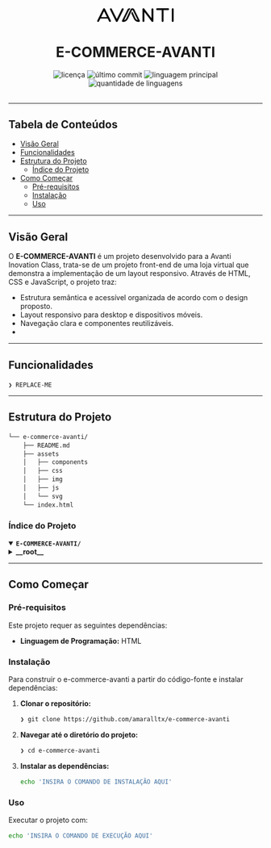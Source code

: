 <div id="top">

<!-- ESTILO DE CABEÇALHO: CLÁSSICO -->
<div align="center">

<img src="assets/svg/logo.svg" width="30%" style="position: relative; top: 0; right: 0;" alt="Logotipo do Projeto"/>

# E-COMMERCE-AVANTI

<em></em>

<!-- BADGES -->
<img src="https://img.shields.io/github/license/amaralltx/e-commerce-avanti?style=default&logo=opensourceinitiative&logoColor=white&color=0080ff" alt="licença">
<img src="https://img.shields.io/github/last-commit/amaralltx/e-commerce-avanti?style=default&logo=git&logoColor=white&color=0080ff" alt="último commit">
<img src="https://img.shields.io/github/languages/top/amaralltx/e-commerce-avanti?style=default&color=0080ff" alt="linguagem principal">
<img src="https://img.shields.io/github/languages/count/amaralltx/e-commerce-avanti?style=default&color=0080ff" alt="quantidade de linguagens">

</div>
<br>

---

## Tabela de Conteúdos

- [Visão Geral](#visão-geral)
- [Funcionalidades](#funcionalidades)
- [Estrutura do Projeto](#estrutura-do-projeto)
  - [Índice do Projeto](#índice-do-projeto)
- [Como Começar](#como-começar)
  - [Pré-requisitos](#pré-requisitos)
  - [Instalação](#instalação)
  - [Uso](#uso)

---

## Visão Geral

O **E-COMMERCE-AVANTI** é um projeto desenvolvido para a Avanti Inovation Class, trata-se de um projeto front-end de uma loja virtual que demonstra a implementação de um layout responsivo. Através de HTML, CSS e JavaScript, o projeto traz:

- Estrutura semântica e acessível organizada de acordo com o design proposto.
- Layout responsivo para desktop e dispositivos móveis.
- Navegação clara e componentes reutilizáveis.
- 
---

## Funcionalidades

<code>❯ REPLACE-ME</code>

---

## Estrutura do Projeto

```sh
└── e-commerce-avanti/
    ├── README.md
    ├── assets
    │   ├── components
    │   ├── css
    │   ├── img
    │   ├── js
    │   └── svg
    └── index.html
```

### Índice do Projeto

<details open>
	<summary><b><code>E-COMMERCE-AVANTI/</code></b></summary>
	<details>
		<summary><b>__root__</b></summary>
		<blockquote>
			<div class='directory-path' style='padding: 8px 0; color: #666;'>
				<code><b>⦿ __root__</b></code>
			<table style='width: 100%; border-collapse: collapse;'>
			<thead>
				<tr style='background-color: #f8f9fa;'>
					<th style='width: 30%; text-align: left; padding: 8px;'>Nome do Arquivo</th>
					<th style='text-align: left; padding: 8px;'>Resumo</th>
				</tr>
			</thead>
				<tr style='border-bottom: 1px solid #eee;'>
					<td style='padding: 8px;'><b><a href='https://github.com/amaralltx/e-commerce-avanti/blob/master/index.html'>index.html</a></b></td>
					<td style='padding: 8px;'><code>❯ REPLACE-ME</code></td>
				</tr>
			</table>
		</blockquote>
	</details>
</details>

---

## Como Começar

### Pré-requisitos

Este projeto requer as seguintes dependências:

- **Linguagem de Programação:** HTML

### Instalação

Para construir o e-commerce-avanti a partir do código-fonte e instalar dependências:

1. **Clonar o repositório:**

    ```sh
    ❯ git clone https://github.com/amaralltx/e-commerce-avanti
    ```

2. **Navegar até o diretório do projeto:**

    ```sh
    ❯ cd e-commerce-avanti
    ```

3. **Instalar as dependências:**

    ```sh
    echo 'INSIRA O COMANDO DE INSTALAÇÃO AQUI'
    ```

### Uso

Executar o projeto com:

```sh
echo 'INSIRA O COMANDO DE EXECUÇÃO AQUI'
```


[back-to-top]: https://img.shields.io/badge/-VOLTAR_ao_TOPO-151515?style=flat-square

